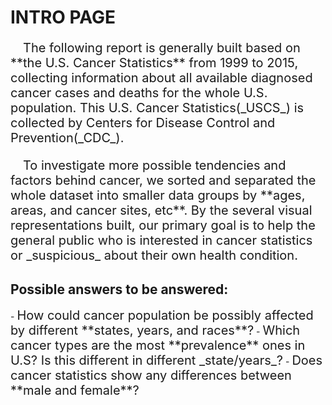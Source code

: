 <h1 id="intro">INTRO PAGE</h1>

<article style="Font-size:20px">
    <p>
    &emsp;The following report is generally built based on **the U.S. Cancer Statistics** from 1999 to
    2015, collecting information about all available diagnosed cancer cases and deaths for the whole
    U.S. population. This U.S. Cancer Statistics(_USCS_) is collected by Centers for Disease Control and
    Prevention(_CDC_).
    </p>
    <p>
    &emsp;To investigate more possible tendencies and factors behind cancer, we sorted and separated the
    whole dataset into smaller data groups by **ages, areas, and cancer sites, etc**. By the several
    visual representations built, our primary goal is to help the general public who is interested
    in cancer statistics or _suspicious_ about their own health condition.
    </p>
</article>

<h2>Possible answers to be answered:</h2>
- <span style="Font-size:20px">How could cancer population be possibly affected by different **states, years, and races**?</span>
- <span style="Font-size:20px">Which cancer types are the most **prevalence** ones in U.S? Is this different in different _state/years_?</span>
- <span style="Font-size:20px">Does cancer statistics show any differences between **male and female**?</span>

